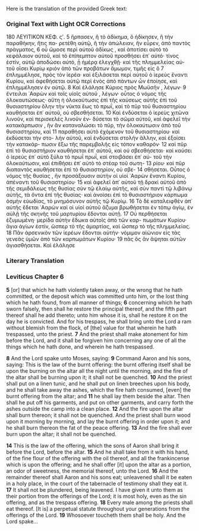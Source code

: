 Here is the translation of the provided Greek text:

### Original Text with Light OCR Corrections

180 ΛΕΥΙΤΙΚΟΝ ΚΕΦ. ςʹ.
5           ἥρπασεν, ἢ τὸ ἀδίκημα, ὃ ἠδίκησεν, ἢ τὴν παραθήκην, ἥτις πα-
            ρετέθη αὐτῷ, ἢ τὴν ἀπώλειαν, ἣν εὗρεν, ἀπὸ παντὸς πράγματος,
6           οὗ ὤμοσε περὶ αὐτοῦ ἀδίκως , καὶ ἀποτίσει αὐτὸ τὸ κεφάλαιον
            αὐτοῦ, καὶ τὸ ἐπίπεμπτον αὐτοῦ προσθήσει ἐπ᾽ αὐτό· τίνος ἐστίν,
            αὐτῷ ἀποδώσει αὐτό, ᾗ ἡμέρᾳ ἐλεγχθῇ· καὶ τῆς πλημμελείας αὐ-
            τοῦ οἴσει Κυρίῳ κριὸν ἀπὸ τῶν προβάτων ἄμωμον, τιμῆς εἰς ὃ
7           ἐπλημμέλησε, πρὸς τὸν ἱερέα· καὶ ἐξιλάσεται περὶ αὐτοῦ ὁ ἱερεὺς
            ἔναντι Κυρίου, καὶ ἀφεθήσεται αὐτῷ περὶ ἑνὸς ἀπὸ πάντων ὧν
            ἐποίησε, καὶ ἐπλημμέλησεν ἐν αὐτῷ.
8           Καὶ ἐλάλησε Κύριος πρὸς Μωϋσῆν , λέγων·
9           ἔντειλαι ᾿Ααρὼν καὶ τοῖς υἱοῖς αὐτοῦ , λέγων·
            οὗτος ὁ νόμος τῆς ὁλοκαυτώσεως· αὕτη ἡ ὁλοκαύτωσις ἐπὶ τῆς
            καύσεως αὐτῆς ἐπὶ τοῦ θυσιαστηρίου ὅλην τὴν νύκτα ἕως τὸ πρωΐ,
            καὶ τὸ πῦρ τοῦ θυσιαστηρίου καυθήσεται ἐπ᾽ αὐτοῦ, οὐ σβεσθήσεται.
10          Καὶ ἐνδύσεται ὁ ἱερεὺς χιτῶνα λινοῦν, καὶ περισκελὲς λινοῦν ἐν-
            δύσεται τὸ σῶμα αὐτοῦ, καὶ ἀφελεῖ τὴν κατακάρπωσιν , ἣν ἂν
            καταναλώσει τὸ πῦρ, τὴν ὁλοκαύτωσιν ἀπὸ τοῦ θυσιαστηρίου, καὶ
11          παραθήσει αὐτὸ ἐχόμενον τοῦ θυσιαστηρίου· καὶ ἐκδύσεται τὴν στο-
            λὴν αὐτοῦ, καὶ ἐνδύσεται στολὴν ἄλλην, καὶ ἐξοίσει τὴν κατακάρ-
            πωσιν ἔξω τῆς παρεμβολῆς εἰς τόπον καθαρόν·
12          καὶ πῦρ ἐπὶ τὸ θυσιαστήριον καυθήσεται ἐπ᾽ αὐτοῦ, καὶ οὐ σβεσθήσεται·
            καὶ καύσει ὁ ἱερεὺς ἐπ᾽ αὐτὸ ξύλα τὸ πρωΐ πρωΐ, καὶ στοιβάσει ἐπ᾽ αὐ-
            τοῦ τὴν ὁλοκαύτωσιν, καὶ ἐπιθήσει ἐπ᾽ αὐτὸ τὸ στέαρ τοῦ σωτη-
13          ρίου· καὶ πῦρ διαπαντὸς καυθήσεται ἐπὶ τὸ θυσιαστηρίον, οὐ σβε-
14          σθήσεται. Οὗτος ὁ νόμος τῆς θυσίας , ἣν προσάξουσιν αὐτὴν οἱ
            υἱοὶ ᾿Ααρὼν ἔναντι Κυρίου, ἀπέναντι τοῦ θυσιαστηρίου·
15          καὶ ἀφελεῖ ἀπ᾽ αὐτοῦ τῇ δρακὶ αὐτοῦ ἀπὸ τῆς σεμιδάλεως τῆς
            θυσίας σὺν τῷ ἐλαίῳ αὐτῆς, καὶ σὺν παντὶ τῷ λιβάνῳ αὐτῆς, τὰ
            ὄντα ἐπὶ τῆς θυσίας· καὶ ἀνοίσει ἐπὶ τὸ θυσιαστήριον κάρπωμα
            ὀσμὴν εὐωδίας, τὸ μνημόσυνον αὐτῆς τῷ Κυρίῳ.
16          Τὸ δὲ καταλειφθὲν ἀπ᾽ αὐτῆς ἔδεται ᾿Ααρὼν καὶ οἱ υἱοὶ αὐτοῦ
            ἄζυμα βρωθήσεται ἐν τόπῳ ἁγίῳ, ἐν αὐλῇ τῆς σκηνῆς τοῦ μαρτυρίου
            ἔδονται αὐτῇ.
17          Οὐ περθήσεται ἐζυμωμένη· μερίδα αὐτὴν ἔδωκα αὐτοῖς ἀπὸ τῶν καρ-
            πωμάτων Κυρίου· ἅγια ἁγίων ἐστίν, ὥσπερ τὸ τῆς ἁμαρτίας, καὶ
            ὥσπερ τὸ τῆς πλημμελείας.
18          Πᾶν ἀρσενικὸν τῶν ἱερέων ἔδονται αὐτήν· νόμιμον αἰώνιον εἰς τὰς
            γενεὰς ὑμῶν ἀπὸ τῶν καρπωμάτων Κυρίου·
19          πᾶς ὃς ἂν ἅψηται αὐτῶν ἁγιασθήσεται. Καὶ ἐλάλησε

### Literary Translation

### Leviticus Chapter 6

**5** [or] that which he hath violently taken away, or the wrong that he hath committed, or the deposit which was committed unto him, or the lost thing which he hath found, from all manner of things;
**6** concerning which he hath sworn falsely, then shall he restore the principal thereof, and the fifth part thereof shall he add thereto; unto him whose it is, shall he restore it on the day he is convicted. And for his trespass, he shall bring unto the Lord a ram without blemish from the flock, of [the] value for that wherein he hath trespassed, unto the priest.
**7** And the priest shall make atonement for him before the Lord, and it shall be forgiven him concerning any one of all the things which he hath done, and wherein he hath trespassed.

**8** And the Lord spake unto Moses, saying:
**9** Command Aaron and his sons, saying: This is the law of the burnt offering: the burnt offering itself shall be upon the burning on the altar all the night until the morning, and the fire of the altar shall be burning upon it; it shall not be quenched.
**10** And the priest shall put on a linen tunic, and he shall put on linen breeches upon his body, and he shall take away the ashes, which the fire hath consumed, [even] the burnt offering from the altar; and
**11** he shall lay them beside the altar. Then shall he put off his garments, and put on other garments, and carry forth the ashes outside the camp into a clean place.
**12** And the fire upon the altar shall burn thereon; it shall not be quenched. And the priest shall burn wood upon it morning by morning, and lay the burnt offering in order upon it; and he shall burn thereon the fat of the peace offering.
**13** And the fire shall ever burn upon the altar; it shall not be quenched.

**14** This is the law of the offering, which the sons of Aaron shall bring it before the Lord, before the altar.
**15** And he shall take from it with his hand, of the fine flour of the offering with the oil thereof, and all the frankincense which is upon the offering; and he shall offer [it] upon the altar as a portion, an odor of sweetness, the memorial thereof, unto the Lord.
**16** And the remainder thereof shall Aaron and his sons eat; unleavened shall it be eaten in a holy place, in the court of the tabernacle of testimony shall they eat it.
**17** It shall not be plundered, being leavened. I have given it unto them as their portion from the offerings of the Lord; it is most holy, even as the sin offering, and as the trespass offering.
**18** Every male among the priests shall eat thereof. [It is] a perpetual statute throughout your generations from the offerings of the Lord.
**19** Whosoever toucheth them shall be holy. And the Lord spake…